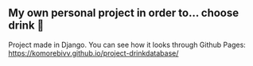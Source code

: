## My own personal project in order to... choose drink :tropical_drink:

Project made in Django.
You can see how it looks through Github Pages: https://komorebivv.github.io/project-drinkdatabase/
